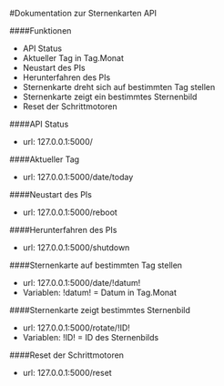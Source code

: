 #Dokumentation zur Sternenkarten API

####Funktionen
- API Status
- Aktueller Tag in Tag.Monat
- Neustart des PIs
- Herunterfahren des PIs
- Sternenkarte dreht sich auf bestimmten Tag stellen
- Sternenkarte zeigt ein bestimmtes Sternenbild
- Reset der Schrittmotoren 

####API Status
- url: 127.0.0.1:5000/

####Aktueller Tag
- url: 127.0.0.1:5000/date/today

####Neustart des PIs
- url: 127.0.0.1:5000/reboot

####Herunterfahren des PIs
- url: 127.0.0.1:5000/shutdown

####Sternenkarte auf bestimmten Tag stellen
- url: 127.0.0.1:5000/date/!datum!
- Variablen: !datum! = Datum in Tag.Monat

####Sternenkarte zeigt bestimmtes Sternenbild
- url: 127.0.0.1:5000/rotate/!ID!
- Variablen: !ID! = ID des Sternenbilds

####Reset der Schrittmotoren
- url: 127.0.0.1:5000/reset
